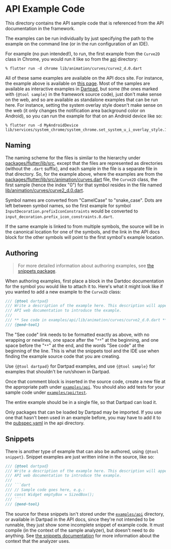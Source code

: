 # API Example Code

This directory contains the API sample code that is referenced from the
API documentation in the framework.

The examples can be run individually by just specifying the path to the example
on the command line (or in the run configuration of an IDE).

For example (no pun intended!), to run, the first example from the `Curve2D` class in Chrome, you
would run it like so from the [api](.) directory:

```
% flutter run -d chrome lib/animation/curves/curve2_d.0.dart
```

All of these same examples are available on the API docs site. For instance, the
example above is available on [this
page](https://api.flutter.dev/flutter/animation/Curve2D-class.html#animation.Curve2D.1).
Most of the samples are available as interactive examples in
[Dartpad](https://dartpad.dev), but some (the ones marked with `{@tool sample}`
in the framework source code), just don't make sense on the web, and so are
available as standalone examples that can be run here. For instance, setting the
system overlay style doesn't make sense on the web (it only changes the
notification area background color on Android), so you can run the example for
that on an Android device like so:

```
% flutter run -d MyAndroidDevice lib/services/system_chrome/system_chrome.set_system_u_i_overlay_style.1.dart
```

## Naming

The naming scheme for the files is similar to the hierarchy under
[packages/flutter/lib/src](../../packages/flutter/lib/src), except that the
files are represented as directories (without the `.dart` suffix), and each
sample in the file is a separate file in that directory. So, for the example
above, where the examples are from the
[packages/flutter/lib/src/animation/curves.dart](../../packages/flutter/lib/src/animation/curves.dart)
file, the `Curve2D` class, the first sample (hence the index "0") for that
symbol resides in the file named
[lib/animation/curves/curve2_d.0.dart](lib/animation/curves/curve2_d.0.dart).

Symbol names are converted from "CamelCase" to "snake_case". Dots are left
between symbol names, so the first example for symbol
`InputDecoration.prefixIconConstraints` would be converted to
`input_decoration.prefix_icon_constraints.0.dart`.

If the same example is linked to from multiple symbols, the source will be in
the canonical location for one of the symbols, and the link in the API docs
block for the other symbols will point to the first symbol's example location.

## Authoring

> For more detailed information about authoring examples, see [the snippets package](https://pub.dev/packages/snippets).

When authoring examples, first place a block in the Dartdoc
documentation for the symbol you would like to attach it to. Here's what it
might look like if you wanted to add a new example to the `Curve2D` class:

```dart
/// {@tool dartpad}
/// Write a description of the example here. This description will appear in the
/// API web documentation to introduce the example.
///
/// ** See code in examples/api/lib/animation/curves/curve2_d.0.dart **
/// {@end-tool}
```

The "See code" link needs to be formatted exactly as above, with no wrapping or
newlines, one space after the "`**`" at the beginning, and one space before the
"`**`" at the end, and the words "See code" at the beginning of the line.  This
is what the snippets tool and the IDE use when finding the example source code
that you are creating.

Use `{@tool dartpad}` for Dartpad examples, and use `{@tool sample}` for
examples that shouldn't be run/shown in Dartpad.

Once that comment block is inserted in the source code, create a new file at the
appropriate path under [`examples/api`](.). You should also add tests for your
sample code under [`examples/api/test`](./test).

The entire example should be in a single file, so that Dartpad can load it.

Only packages that can be loaded by Dartpad may be imported. If you use one that
hasn't been used in an example before, you may have to add it to the
[pubspec.yaml](pubspec.yaml) in the api directory.

## Snippets

There is another type of example that can also be authored, using `{@tool snippet}`. Snippet examples are just written inline in the source, like so:

```dart
/// {@tool dartpad}
/// Write a description of the example here. This description will appear in the
/// API web documentation to introduce the example.
///
/// ```dart
/// // Sample code goes here, e.g.:
/// const Widget emptyBox = SizedBox();
/// ```
/// {@end-tool}
```

The source for these snippets isn't stored under the [`examples/api`](.)
directory, or available in Dartpad in the API docs, since they're not intended
to be runnable, they just show some incomplete snippet of example code. It must
compile (in the context of the sample analyzer), but doesn't need to do
anything. See [the snippets
documentation](https://pub.dev/packages/snippets#snippet-tool) for more
information about the context that the analyzer uses.
